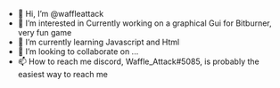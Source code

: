 - 👋 Hi, I’m @waffleattack
- 👀 I’m interested in Currently working on a graphical Gui for Bitburner, very fun game
- 🌱 I’m currently learning Javascript and Html
- 💞️ I’m looking to collaborate on ...
- 📫 How to reach me discord, Waffle_Attack#5085, is probably the easiest way to reach me
